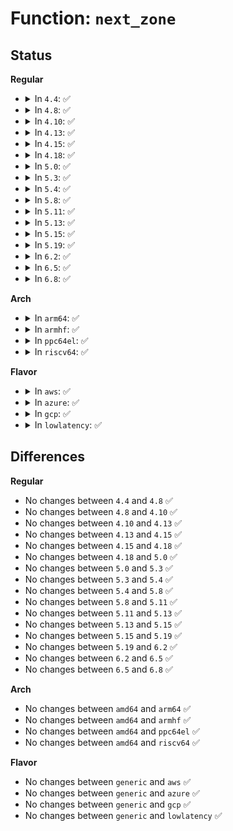 # Function: <code>next_zone</code>

## Status
<b>Regular</b>
<ul>
<li>
<details>
<summary>In <code>4.4</code>: ✅</summary>

```c
struct zone *next_zone(struct zone *zone);
```

**Collision:** Unique Global

**Inline:** No

**Transformation:** False

**Instances:**

```
In mm/mmzone.c (ffffffff811ac380)
Location: mm/mmzone.c:29
Inline: False
Direct callers:
  - kernel/power/snapshot.c:count_data_pages
  - kernel/power/snapshot.c:count_data_pages
  - kernel/power/snapshot.c:memory_bm_create
  - kernel/power/snapshot.c:memory_bm_create
  - kernel/power/snapshot.c:hibernate_preallocate_memory
  - kernel/power/snapshot.c:swsusp_save
  - kernel/power/snapshot.c:swsusp_save
  - kernel/power/snapshot.c:swsusp_save
  - kernel/power/snapshot.c:snapshot_write_next
  - mm/page_alloc.c:drain_all_pages
  - mm/page_alloc.c:show_free_areas
  - mm/page_alloc.c:show_free_areas
  - mm/page_alloc.c:show_free_areas
  - mm/page_alloc.c:show_free_areas
  - mm/page_alloc.c:show_free_areas
  - mm/page_alloc.c:setup_per_cpu_pageset
  - mm/page_alloc.c:setup_per_zone_wmarks
  - mm/page_alloc.c:setup_per_zone_wmarks
  - mm/page_alloc.c:init_per_zone_wmark_min
  - mm/page_alloc.c:sysctl_min_unmapped_ratio_sysctl_handler
  - mm/page_alloc.c:sysctl_min_slab_ratio_sysctl_handler
  - mm/page_alloc.c:percpu_pagelist_fraction_sysctl_handler
  - mm/page_alloc.c:drain_pages
  - mm/page_alloc.c:drain_pages
  - mm/vmstat.c:vmstat_shepherd
  - mm/vmstat.c:refresh_cpu_vm_stats
  - mm/vmstat.c:refresh_cpu_vm_stats
  - mm/vmstat.c:refresh_cpu_vm_stats
  - mm/vmstat.c:refresh_zone_stat_thresholds
  - mm/vmstat.c:refresh_zone_stat_thresholds
  - mm/vmstat.c:cpu_vm_stats_fold
  - fs/proc/meminfo.c:meminfo_proc_show
```
**Symbols:**

```
ffffffff811ac380-ffffffff811ac3ab: next_zone (STB_GLOBAL)
```
</details>
</li>
<li>
<details>
<summary>In <code>4.8</code>: ✅</summary>

```c
struct zone *next_zone(struct zone *zone);
```

**Collision:** Unique Global

**Inline:** No

**Transformation:** False

**Instances:**

```
In mm/mmzone.c (ffffffff811c5130)
Location: mm/mmzone.c:29
Inline: False
Direct callers:
  - kernel/power/snapshot.c:swsusp_save
  - kernel/power/snapshot.c:swsusp_save
  - kernel/power/snapshot.c:swsusp_save
  - kernel/power/snapshot.c:hibernate_preallocate_memory
  - kernel/power/snapshot.c:count_data_pages
  - kernel/power/snapshot.c:count_data_pages
  - kernel/power/snapshot.c:memory_bm_create
  - kernel/power/snapshot.c:memory_bm_create
  - mm/page_alloc.c:percpu_pagelist_fraction_sysctl_handler
  - mm/page_alloc.c:setup_min_slab_ratio
  - mm/page_alloc.c:setup_min_unmapped_ratio
  - mm/page_alloc.c:setup_per_zone_wmarks
  - mm/page_alloc.c:setup_per_zone_wmarks
  - mm/page_alloc.c:setup_per_cpu_pageset
  - mm/page_alloc.c:show_free_areas
  - mm/page_alloc.c:show_free_areas
  - mm/page_alloc.c:show_free_areas
  - mm/page_alloc.c:show_free_areas
  - mm/page_alloc.c:show_free_areas
  - mm/page_alloc.c:si_mem_available
  - mm/page_alloc.c:drain_all_pages
  - mm/page_alloc.c:drain_pages
  - mm/page_alloc.c:drain_pages
  - mm/page_alloc.c:page_alloc_init_late
  - mm/vmstat.c:need_update
  - mm/vmstat.c:cpu_vm_stats_fold
  - mm/vmstat.c:refresh_cpu_vm_stats
  - mm/vmstat.c:refresh_zone_stat_thresholds
  - mm/vmstat.c:refresh_zone_stat_thresholds
  - mm/khugepaged.c:start_stop_khugepaged
```
**Symbols:**

```
ffffffff811c5130-ffffffff811c515b: next_zone (STB_GLOBAL)
```
</details>
</li>
<li>
<details>
<summary>In <code>4.10</code>: ✅</summary>

```c
struct zone *next_zone(struct zone *zone);
```

**Collision:** Unique Global

**Inline:** No

**Transformation:** False

**Instances:**

```
In mm/mmzone.c (ffffffff811d5240)
Location: mm/mmzone.c:29
Inline: False
Direct callers:
  - kernel/power/snapshot.c:swsusp_save
  - kernel/power/snapshot.c:swsusp_save
  - kernel/power/snapshot.c:swsusp_save
  - kernel/power/snapshot.c:hibernate_preallocate_memory
  - kernel/power/snapshot.c:count_data_pages
  - kernel/power/snapshot.c:count_data_pages
  - kernel/power/snapshot.c:memory_bm_create
  - kernel/power/snapshot.c:memory_bm_create
  - mm/page_alloc.c:percpu_pagelist_fraction_sysctl_handler
  - mm/page_alloc.c:setup_min_slab_ratio
  - mm/page_alloc.c:setup_min_unmapped_ratio
  - mm/page_alloc.c:setup_per_zone_wmarks
  - mm/page_alloc.c:setup_per_zone_wmarks
  - mm/page_alloc.c:setup_per_cpu_pageset
  - mm/page_alloc.c:show_free_areas
  - mm/page_alloc.c:show_free_areas
  - mm/page_alloc.c:show_free_areas
  - mm/page_alloc.c:show_free_areas
  - mm/page_alloc.c:show_free_areas
  - mm/page_alloc.c:si_mem_available
  - mm/page_alloc.c:drain_all_pages
  - mm/page_alloc.c:drain_pages
  - mm/page_alloc.c:drain_pages
  - mm/page_alloc.c:page_alloc_init_late
  - mm/vmstat.c:need_update
  - mm/vmstat.c:cpu_vm_stats_fold
  - mm/vmstat.c:refresh_cpu_vm_stats
  - mm/vmstat.c:refresh_zone_stat_thresholds
  - mm/vmstat.c:refresh_zone_stat_thresholds
  - mm/khugepaged.c:start_stop_khugepaged
```
**Symbols:**

```
ffffffff811d5240-ffffffff811d526b: next_zone (STB_GLOBAL)
```
</details>
</li>
<li>
<details>
<summary>In <code>4.13</code>: ✅</summary>

```c
struct zone *next_zone(struct zone *zone);
```

**Collision:** Unique Global

**Inline:** No

**Transformation:** False

**Instances:**

```
In mm/mmzone.c (ffffffff811de0a0)
Location: mm/mmzone.c:29
Inline: False
Direct callers:
  - kernel/power/snapshot.c:swsusp_save
  - kernel/power/snapshot.c:swsusp_save
  - kernel/power/snapshot.c:swsusp_save
  - kernel/power/snapshot.c:hibernate_preallocate_memory
  - kernel/power/snapshot.c:hibernate_preallocate_memory
  - kernel/power/snapshot.c:count_data_pages
  - kernel/power/snapshot.c:count_data_pages
  - kernel/power/snapshot.c:memory_bm_create
  - mm/page_alloc.c:percpu_pagelist_fraction_sysctl_handler
  - mm/page_alloc.c:percpu_pagelist_fraction_sysctl_handler
  - mm/page_alloc.c:setup_min_slab_ratio
  - mm/page_alloc.c:setup_min_unmapped_ratio
  - mm/page_alloc.c:setup_per_zone_wmarks
  - mm/page_alloc.c:setup_per_zone_wmarks
  - mm/page_alloc.c:setup_per_cpu_pageset
  - mm/page_alloc.c:show_free_areas
  - mm/page_alloc.c:show_free_areas
  - mm/page_alloc.c:show_free_areas
  - mm/page_alloc.c:si_mem_available
  - mm/page_alloc.c:drain_pages
  - mm/page_alloc.c:drain_pages
  - mm/page_alloc.c:page_alloc_init_late
  - mm/vmstat.c:need_update
  - mm/vmstat.c:cpu_vm_stats_fold
  - mm/vmstat.c:cpu_vm_stats_fold
  - mm/vmstat.c:refresh_cpu_vm_stats
  - mm/vmstat.c:refresh_zone_stat_thresholds
  - mm/vmstat.c:refresh_zone_stat_thresholds
  - mm/madvise.c:SyS_madvise
  - mm/khugepaged.c:start_stop_khugepaged
```
**Symbols:**

```
ffffffff811de0a0-ffffffff811de0cb: next_zone (STB_GLOBAL)
```
</details>
</li>
<li>
<details>
<summary>In <code>4.15</code>: ✅</summary>

```c
struct zone *next_zone(struct zone *zone);
```

**Collision:** Unique Global

**Inline:** No

**Transformation:** False

**Instances:**

```
In mm/mmzone.c (ffffffff811f3b20)
Location: mm/mmzone.c:30
Inline: False
Direct callers:
  - kernel/power/snapshot.c:swsusp_save
  - kernel/power/snapshot.c:swsusp_save
  - kernel/power/snapshot.c:swsusp_save
  - kernel/power/snapshot.c:hibernate_preallocate_memory
  - kernel/power/snapshot.c:hibernate_preallocate_memory
  - kernel/power/snapshot.c:count_data_pages
  - kernel/power/snapshot.c:count_data_pages
  - kernel/power/snapshot.c:memory_bm_create
  - mm/page_alloc.c:percpu_pagelist_fraction_sysctl_handler
  - mm/page_alloc.c:percpu_pagelist_fraction_sysctl_handler
  - mm/page_alloc.c:setup_min_slab_ratio
  - mm/page_alloc.c:setup_min_unmapped_ratio
  - mm/page_alloc.c:setup_per_zone_wmarks
  - mm/page_alloc.c:setup_per_zone_wmarks
  - mm/page_alloc.c:setup_per_cpu_pageset
  - mm/page_alloc.c:show_free_areas
  - mm/page_alloc.c:show_free_areas
  - mm/page_alloc.c:show_free_areas
  - mm/page_alloc.c:si_mem_available
  - mm/page_alloc.c:drain_all_pages
  - mm/page_alloc.c:drain_pages
  - mm/page_alloc.c:drain_pages
  - mm/page_alloc.c:page_alloc_init_late
  - mm/vmstat.c:need_update
  - mm/vmstat.c:cpu_vm_stats_fold
  - mm/vmstat.c:cpu_vm_stats_fold
  - mm/vmstat.c:refresh_cpu_vm_stats
  - mm/vmstat.c:refresh_zone_stat_thresholds
  - mm/vmstat.c:refresh_zone_stat_thresholds
  - mm/vmstat.c:sysctl_vm_numa_stat_handler
  - mm/vmstat.c:sysctl_vm_numa_stat_handler
  - mm/madvise.c:SyS_madvise
  - mm/khugepaged.c:start_stop_khugepaged
```
**Symbols:**

```
ffffffff811f3b20-ffffffff811f3b4b: next_zone (STB_GLOBAL)
```
</details>
</li>
<li>
<details>
<summary>In <code>4.18</code>: ✅</summary>

```c
struct zone *next_zone(struct zone *zone);
```

**Collision:** Unique Global

**Inline:** No

**Transformation:** False

**Instances:**

```
In mm/mmzone.c (ffffffff81214e50)
Location: mm/mmzone.c:30
Inline: False
Direct callers:
  - kernel/power/snapshot.c:swsusp_save
  - kernel/power/snapshot.c:swsusp_save
  - kernel/power/snapshot.c:hibernate_preallocate_memory
  - kernel/power/snapshot.c:count_data_pages
  - kernel/power/snapshot.c:memory_bm_create
  - kernel/power/snapshot.c:memory_bm_create
  - mm/page_alloc.c:percpu_pagelist_fraction_sysctl_handler
  - mm/page_alloc.c:percpu_pagelist_fraction_sysctl_handler
  - mm/page_alloc.c:setup_min_slab_ratio
  - mm/page_alloc.c:setup_min_unmapped_ratio
  - mm/page_alloc.c:setup_per_zone_wmarks
  - mm/page_alloc.c:setup_per_zone_wmarks
  - mm/page_alloc.c:setup_per_cpu_pageset
  - mm/page_alloc.c:show_free_areas
  - mm/page_alloc.c:show_free_areas
  - mm/page_alloc.c:show_free_areas
  - mm/page_alloc.c:show_free_areas
  - mm/page_alloc.c:si_mem_available
  - mm/page_alloc.c:drain_all_pages
  - mm/page_alloc.c:drain_pages
  - mm/page_alloc.c:drain_pages
  - mm/page_alloc.c:page_alloc_init_late
  - mm/vmstat.c:need_update
  - mm/vmstat.c:cpu_vm_stats_fold
  - mm/vmstat.c:cpu_vm_stats_fold
  - mm/vmstat.c:refresh_cpu_vm_stats
  - mm/vmstat.c:refresh_zone_stat_thresholds
  - mm/vmstat.c:refresh_zone_stat_thresholds
  - mm/vmstat.c:sysctl_vm_numa_stat_handler
  - mm/madvise.c:madvise_inject_error
  - mm/khugepaged.c:start_stop_khugepaged
```
**Symbols:**

```
ffffffff81214e50-ffffffff81214e7b: next_zone (STB_GLOBAL)
```
</details>
</li>
<li>
<details>
<summary>In <code>5.0</code>: ✅</summary>

```c
struct zone *next_zone(struct zone *zone);
```

**Collision:** Unique Global

**Inline:** No

**Transformation:** False

**Instances:**

```
In mm/mmzone.c (ffffffff81227d30)
Location: mm/mmzone.c:30
Inline: False
Direct callers:
  - kernel/power/snapshot.c:swsusp_save
  - kernel/power/snapshot.c:swsusp_save
  - kernel/power/snapshot.c:hibernate_preallocate_memory
  - kernel/power/snapshot.c:count_data_pages
  - kernel/power/snapshot.c:memory_bm_create
  - kernel/power/snapshot.c:memory_bm_create
  - mm/page_alloc.c:percpu_pagelist_fraction_sysctl_handler
  - mm/page_alloc.c:percpu_pagelist_fraction_sysctl_handler
  - mm/page_alloc.c:setup_min_slab_ratio
  - mm/page_alloc.c:setup_min_unmapped_ratio
  - mm/page_alloc.c:setup_per_zone_wmarks
  - mm/page_alloc.c:setup_per_zone_wmarks
  - mm/page_alloc.c:setup_per_cpu_pageset
  - mm/page_alloc.c:show_free_areas
  - mm/page_alloc.c:show_free_areas
  - mm/page_alloc.c:show_free_areas
  - mm/page_alloc.c:show_free_areas
  - mm/page_alloc.c:si_mem_available
  - mm/page_alloc.c:drain_all_pages
  - mm/page_alloc.c:drain_pages
  - mm/page_alloc.c:drain_pages
  - mm/page_alloc.c:page_alloc_init_late
  - mm/vmstat.c:need_update
  - mm/vmstat.c:cpu_vm_stats_fold
  - mm/vmstat.c:cpu_vm_stats_fold
  - mm/vmstat.c:refresh_cpu_vm_stats
  - mm/vmstat.c:refresh_zone_stat_thresholds
  - mm/vmstat.c:refresh_zone_stat_thresholds
  - mm/vmstat.c:sysctl_vm_numa_stat_handler
  - mm/madvise.c:madvise_inject_error
  - mm/khugepaged.c:start_stop_khugepaged
```
**Symbols:**

```
ffffffff81227d30-ffffffff81227d5b: next_zone (STB_GLOBAL)
```
</details>
</li>
<li>
<details>
<summary>In <code>5.3</code>: ✅</summary>

```c
struct zone *next_zone(struct zone *zone);
```

**Collision:** Unique Global

**Inline:** No

**Transformation:** False

**Instances:**

```
In mm/mmzone.c (ffffffff81237a70)
Location: mm/mmzone.c:30
Inline: False
Direct callers:
  - kernel/power/snapshot.c:swsusp_save
  - kernel/power/snapshot.c:swsusp_save
  - kernel/power/snapshot.c:hibernate_preallocate_memory
  - kernel/power/snapshot.c:count_data_pages
  - kernel/power/snapshot.c:memory_bm_create
  - kernel/power/snapshot.c:memory_bm_create
  - mm/vmstat.c:need_update
  - mm/vmstat.c:cpu_vm_stats_fold
  - mm/vmstat.c:cpu_vm_stats_fold
  - mm/vmstat.c:refresh_cpu_vm_stats
  - mm/vmstat.c:refresh_zone_stat_thresholds
  - mm/vmstat.c:refresh_zone_stat_thresholds
  - mm/vmstat.c:sysctl_vm_numa_stat_handler
  - mm/page_alloc.c:percpu_pagelist_fraction_sysctl_handler
  - mm/page_alloc.c:percpu_pagelist_fraction_sysctl_handler
  - mm/page_alloc.c:setup_min_slab_ratio
  - mm/page_alloc.c:setup_min_unmapped_ratio
  - mm/page_alloc.c:setup_per_zone_wmarks
  - mm/page_alloc.c:setup_per_zone_wmarks
  - mm/page_alloc.c:setup_per_cpu_pageset
  - mm/page_alloc.c:show_free_areas
  - mm/page_alloc.c:show_free_areas
  - mm/page_alloc.c:show_free_areas
  - mm/page_alloc.c:si_mem_available
  - mm/page_alloc.c:drain_all_pages
  - mm/page_alloc.c:drain_pages
  - mm/page_alloc.c:drain_pages
  - mm/page_alloc.c:page_alloc_init_late
  - mm/madvise.c:__do_sys_madvise
  - mm/khugepaged.c:start_stop_khugepaged
```
**Symbols:**

```
ffffffff81237a70-ffffffff81237a9b: next_zone (STB_GLOBAL)
```
</details>
</li>
<li>
<details>
<summary>In <code>5.4</code>: ✅</summary>

```c
struct zone *next_zone(struct zone *zone);
```

**Collision:** Unique Global

**Inline:** No

**Transformation:** False

**Instances:**

```
In mm/mmzone.c (ffffffff81245d20)
Location: mm/mmzone.c:30
Inline: False
Direct callers:
  - kernel/power/snapshot.c:swsusp_save
  - kernel/power/snapshot.c:swsusp_save
  - kernel/power/snapshot.c:hibernate_preallocate_memory
  - kernel/power/snapshot.c:count_data_pages
  - kernel/power/snapshot.c:memory_bm_create
  - kernel/power/snapshot.c:memory_bm_create
  - mm/vmstat.c:need_update
  - mm/vmstat.c:cpu_vm_stats_fold
  - mm/vmstat.c:cpu_vm_stats_fold
  - mm/vmstat.c:refresh_cpu_vm_stats
  - mm/vmstat.c:refresh_zone_stat_thresholds
  - mm/vmstat.c:refresh_zone_stat_thresholds
  - mm/vmstat.c:sysctl_vm_numa_stat_handler
  - mm/page_alloc.c:percpu_pagelist_fraction_sysctl_handler
  - mm/page_alloc.c:percpu_pagelist_fraction_sysctl_handler
  - mm/page_alloc.c:setup_min_slab_ratio
  - mm/page_alloc.c:setup_min_unmapped_ratio
  - mm/page_alloc.c:setup_per_zone_wmarks
  - mm/page_alloc.c:setup_per_zone_wmarks
  - mm/page_alloc.c:setup_per_cpu_pageset
  - mm/page_alloc.c:show_free_areas
  - mm/page_alloc.c:show_free_areas
  - mm/page_alloc.c:show_free_areas
  - mm/page_alloc.c:si_mem_available
  - mm/page_alloc.c:drain_all_pages
  - mm/page_alloc.c:drain_pages
  - mm/page_alloc.c:drain_pages
  - mm/page_alloc.c:page_alloc_init_late
  - mm/madvise.c:__do_sys_madvise
  - mm/khugepaged.c:start_stop_khugepaged
```
**Symbols:**

```
ffffffff81245d20-ffffffff81245d4b: next_zone (STB_GLOBAL)
```
</details>
</li>
<li>
<details>
<summary>In <code>5.8</code>: ✅</summary>

```c
struct zone *next_zone(struct zone *zone);
```

**Collision:** Unique Global

**Inline:** No

**Transformation:** False

**Instances:**

```
In mm/mmzone.c (ffffffff81273ab0)
Location: mm/mmzone.c:30
Inline: False
Direct callers:
  - kernel/power/snapshot.c:swsusp_save
  - kernel/power/snapshot.c:hibernate_preallocate_memory
  - kernel/power/snapshot.c:count_data_pages
  - kernel/power/snapshot.c:create_mem_extents
  - kernel/power/snapshot.c:create_mem_extents
  - mm/vmstat.c:need_update
  - mm/vmstat.c:cpu_vm_stats_fold
  - mm/vmstat.c:cpu_vm_stats_fold
  - mm/vmstat.c:refresh_cpu_vm_stats
  - mm/vmstat.c:refresh_zone_stat_thresholds
  - mm/vmstat.c:refresh_zone_stat_thresholds
  - mm/vmstat.c:sysctl_vm_numa_stat_handler
  - mm/page_alloc.c:percpu_pagelist_fraction_sysctl_handler
  - mm/page_alloc.c:percpu_pagelist_fraction_sysctl_handler
  - mm/page_alloc.c:setup_min_slab_ratio
  - mm/page_alloc.c:setup_min_unmapped_ratio
  - mm/page_alloc.c:__setup_per_zone_wmarks
  - mm/page_alloc.c:__setup_per_zone_wmarks
  - mm/page_alloc.c:setup_per_cpu_pageset
  - mm/page_alloc.c:show_free_areas
  - mm/page_alloc.c:show_free_areas
  - mm/page_alloc.c:show_free_areas
  - mm/page_alloc.c:si_mem_available
  - mm/page_alloc.c:drain_all_pages
  - mm/page_alloc.c:drain_pages
  - mm/page_alloc.c:drain_pages
  - mm/page_alloc.c:page_alloc_init_late
  - mm/madvise.c:madvise_inject_error
  - mm/khugepaged.c:set_recommended_min_free_kbytes
  - mm/page_reporting.c:page_reporting_process
```
**Symbols:**

```
ffffffff81273ab0-ffffffff81273b13: next_zone (STB_GLOBAL)
```
</details>
</li>
<li>
<details>
<summary>In <code>5.11</code>: ✅</summary>

```c
struct zone *next_zone(struct zone *zone);
```

**Collision:** Unique Global

**Inline:** No

**Transformation:** False

**Instances:**

```
In mm/mmzone.c (ffffffff8127e320)
Location: mm/mmzone.c:30
Inline: False
Direct callers:
  - kernel/power/snapshot.c:swsusp_save
  - kernel/power/snapshot.c:hibernate_preallocate_memory
  - kernel/power/snapshot.c:count_data_pages
  - kernel/power/snapshot.c:create_mem_extents
  - kernel/power/snapshot.c:create_mem_extents
  - mm/vmstat.c:need_update
  - mm/vmstat.c:cpu_vm_stats_fold
  - mm/vmstat.c:cpu_vm_stats_fold
  - mm/vmstat.c:refresh_cpu_vm_stats
  - mm/vmstat.c:refresh_zone_stat_thresholds
  - mm/vmstat.c:refresh_zone_stat_thresholds
  - mm/vmstat.c:sysctl_vm_numa_stat_handler
  - mm/page_alloc.c:percpu_pagelist_fraction_sysctl_handler
  - mm/page_alloc.c:percpu_pagelist_fraction_sysctl_handler
  - mm/page_alloc.c:setup_min_slab_ratio
  - mm/page_alloc.c:setup_min_unmapped_ratio
  - mm/page_alloc.c:__setup_per_zone_wmarks
  - mm/page_alloc.c:__setup_per_zone_wmarks
  - mm/page_alloc.c:setup_per_cpu_pageset
  - mm/page_alloc.c:show_free_areas
  - mm/page_alloc.c:show_free_areas
  - mm/page_alloc.c:show_free_areas
  - mm/page_alloc.c:si_mem_available
  - mm/page_alloc.c:__drain_all_pages
  - mm/page_alloc.c:drain_pages
  - mm/page_alloc.c:drain_pages
  - mm/page_alloc.c:page_alloc_init_late
  - mm/khugepaged.c:set_recommended_min_free_kbytes
  - mm/page_reporting.c:page_reporting_process
```
**Symbols:**

```
ffffffff8127e320-ffffffff8127e383: next_zone (STB_GLOBAL)
```
</details>
</li>
<li>
<details>
<summary>In <code>5.13</code>: ✅</summary>

```c
struct zone *next_zone(struct zone *zone);
```

**Collision:** Unique Global

**Inline:** No

**Transformation:** False

**Instances:**

```
In mm/mmzone.c (ffffffff81283480)
Location: mm/mmzone.c:30
Inline: False
Direct callers:
  - kernel/power/snapshot.c:swsusp_save
  - kernel/power/snapshot.c:hibernate_preallocate_memory
  - kernel/power/snapshot.c:count_data_pages
  - kernel/power/snapshot.c:create_mem_extents
  - kernel/power/snapshot.c:create_mem_extents
  - mm/vmstat.c:need_update
  - mm/vmstat.c:cpu_vm_stats_fold
  - mm/vmstat.c:cpu_vm_stats_fold
  - mm/vmstat.c:refresh_cpu_vm_stats
  - mm/vmstat.c:refresh_zone_stat_thresholds
  - mm/vmstat.c:refresh_zone_stat_thresholds
  - mm/vmstat.c:sysctl_vm_numa_stat_handler
  - mm/page_alloc.c:percpu_pagelist_fraction_sysctl_handler
  - mm/page_alloc.c:percpu_pagelist_fraction_sysctl_handler
  - mm/page_alloc.c:setup_min_slab_ratio
  - mm/page_alloc.c:setup_min_unmapped_ratio
  - mm/page_alloc.c:setup_per_zone_wmarks
  - mm/page_alloc.c:setup_per_zone_wmarks
  - mm/page_alloc.c:page_alloc_cpu_dead
  - mm/page_alloc.c:page_alloc_cpu_dead
  - mm/page_alloc.c:setup_per_cpu_pageset
  - mm/page_alloc.c:show_free_areas
  - mm/page_alloc.c:show_free_areas
  - mm/page_alloc.c:show_free_areas
  - mm/page_alloc.c:si_mem_available
  - mm/page_alloc.c:__drain_all_pages
  - mm/page_alloc.c:drain_local_pages_wq
  - mm/page_alloc.c:page_alloc_init_late
  - mm/huge_memory.c:split_huge_pages_all
  - mm/huge_memory.c:split_huge_pages_all
  - mm/khugepaged.c:set_recommended_min_free_kbytes
  - mm/page_reporting.c:page_reporting_process
```
**Symbols:**

```
ffffffff81283480-ffffffff812834e8: next_zone (STB_GLOBAL)
```
</details>
</li>
<li>
<details>
<summary>In <code>5.15</code>: ✅</summary>

```c
struct zone *next_zone(struct zone *zone);
```

**Collision:** Unique Global

**Inline:** No

**Transformation:** False

**Instances:**

```
In mm/mmzone.c (ffffffff812c1680)
Location: mm/mmzone.c:30
Inline: False
Direct callers:
  - kernel/power/snapshot.c:swsusp_save
  - kernel/power/snapshot.c:hibernate_preallocate_memory
  - kernel/power/snapshot.c:count_data_pages
  - kernel/power/snapshot.c:create_mem_extents
  - kernel/power/snapshot.c:create_mem_extents
  - mm/vmstat.c:need_update
  - mm/vmstat.c:cpu_vm_stats_fold
  - mm/vmstat.c:refresh_cpu_vm_stats
  - mm/vmstat.c:fold_vm_numa_events
  - mm/vmstat.c:refresh_zone_stat_thresholds
  - mm/vmstat.c:refresh_zone_stat_thresholds
  - mm/vmstat.c:sysctl_vm_numa_stat_handler
  - mm/page_alloc.c:percpu_pagelist_high_fraction_sysctl_handler
  - mm/page_alloc.c:percpu_pagelist_high_fraction_sysctl_handler
  - mm/page_alloc.c:setup_min_slab_ratio
  - mm/page_alloc.c:setup_min_unmapped_ratio
  - mm/page_alloc.c:setup_per_zone_wmarks
  - mm/page_alloc.c:setup_per_zone_wmarks
  - mm/page_alloc.c:setup_per_zone_wmarks
  - mm/page_alloc.c:page_alloc_cpu_online
  - mm/page_alloc.c:page_alloc_cpu_online
  - mm/page_alloc.c:page_alloc_cpu_dead
  - mm/page_alloc.c:page_alloc_cpu_dead
  - mm/page_alloc.c:page_alloc_cpu_dead
  - mm/page_alloc.c:page_alloc_cpu_dead
  - mm/page_alloc.c:setup_per_cpu_pageset
  - mm/page_alloc.c:show_free_areas
  - mm/page_alloc.c:show_free_areas
  - mm/page_alloc.c:show_free_areas
  - mm/page_alloc.c:si_mem_available
  - mm/page_alloc.c:__drain_all_pages
  - mm/page_alloc.c:drain_local_pages_wq
  - mm/page_alloc.c:page_alloc_init_late
  - mm/memory_hotplug.c:auto_movable_can_online_movable
  - mm/huge_memory.c:split_huge_pages_all
  - mm/huge_memory.c:split_huge_pages_all
  - mm/khugepaged.c:set_recommended_min_free_kbytes
  - mm/page_reporting.c:page_reporting_process
```
**Symbols:**

```
ffffffff812c1680-ffffffff812c16e8: next_zone (STB_GLOBAL)
```
</details>
</li>
<li>
<details>
<summary>In <code>5.19</code>: ✅</summary>

```c
struct zone *next_zone(struct zone *zone);
```

**Collision:** Unique Global

**Inline:** No

**Transformation:** False

**Instances:**

```
In mm/mmzone.c (ffffffff8131e710)
Location: mm/mmzone.c:30
Inline: False
Direct callers:
  - kernel/power/snapshot.c:swsusp_save
  - kernel/power/snapshot.c:hibernate_preallocate_memory
  - kernel/power/snapshot.c:count_data_pages
  - kernel/power/snapshot.c:create_mem_extents
  - kernel/power/snapshot.c:create_mem_extents
  - mm/vmstat.c:need_update
  - mm/vmstat.c:cpu_vm_stats_fold
  - mm/vmstat.c:refresh_cpu_vm_stats
  - mm/vmstat.c:refresh_zone_stat_thresholds
  - mm/vmstat.c:refresh_zone_stat_thresholds
  - mm/vmstat.c:fold_vm_numa_events
  - mm/vmstat.c:sysctl_vm_numa_stat_handler
  - mm/page_alloc.c:percpu_pagelist_high_fraction_sysctl_handler
  - mm/page_alloc.c:percpu_pagelist_high_fraction_sysctl_handler
  - mm/page_alloc.c:setup_min_slab_ratio
  - mm/page_alloc.c:setup_min_unmapped_ratio
  - mm/page_alloc.c:setup_per_zone_wmarks
  - mm/page_alloc.c:setup_per_zone_wmarks
  - mm/page_alloc.c:setup_per_zone_wmarks
  - mm/page_alloc.c:page_alloc_cpu_online
  - mm/page_alloc.c:page_alloc_cpu_online
  - mm/page_alloc.c:page_alloc_cpu_dead
  - mm/page_alloc.c:page_alloc_cpu_dead
  - mm/page_alloc.c:page_alloc_cpu_dead
  - mm/page_alloc.c:page_alloc_cpu_dead
  - mm/page_alloc.c:setup_per_cpu_pageset
  - mm/page_alloc.c:show_free_areas
  - mm/page_alloc.c:show_free_areas
  - mm/page_alloc.c:show_free_areas
  - mm/page_alloc.c:si_mem_available
  - mm/page_alloc.c:__drain_all_pages
  - mm/page_alloc.c:drain_local_pages_wq
  - mm/page_alloc.c:page_alloc_init_late
  - mm/memory_hotplug.c:auto_movable_can_online_movable
  - mm/huge_memory.c:split_huge_pages_all
  - mm/huge_memory.c:split_huge_pages_all
  - mm/khugepaged.c:set_recommended_min_free_kbytes
  - mm/page_reporting.c:page_reporting_process
```
**Symbols:**

```
ffffffff8131e710-ffffffff8131e7ae: next_zone (STB_GLOBAL)
```
</details>
</li>
<li>
<details>
<summary>In <code>6.2</code>: ✅</summary>

```c
struct zone *next_zone(struct zone *zone);
```

**Collision:** Unique Global

**Inline:** No

**Transformation:** False

**Instances:**

```
In mm/mmzone.c (ffffffff81392210)
Location: mm/mmzone.c:30
Inline: False
Direct callers:
  - kernel/power/snapshot.c:swsusp_save
  - kernel/power/snapshot.c:hibernate_preallocate_memory
  - kernel/power/snapshot.c:hibernate_preallocate_memory
  - kernel/power/snapshot.c:count_data_pages
  - kernel/power/snapshot.c:count_data_pages
  - kernel/power/snapshot.c:create_mem_extents
  - kernel/power/snapshot.c:create_mem_extents
  - mm/vmstat.c:need_update
  - mm/vmstat.c:cpu_vm_stats_fold
  - mm/vmstat.c:refresh_cpu_vm_stats
  - mm/vmstat.c:refresh_zone_stat_thresholds
  - mm/vmstat.c:refresh_zone_stat_thresholds
  - mm/vmstat.c:fold_vm_numa_events
  - mm/vmstat.c:sysctl_vm_numa_stat_handler
  - mm/vmstat.c:sysctl_vm_numa_stat_handler
  - mm/page_alloc.c:percpu_pagelist_high_fraction_sysctl_handler
  - mm/page_alloc.c:percpu_pagelist_high_fraction_sysctl_handler
  - mm/page_alloc.c:setup_min_slab_ratio
  - mm/page_alloc.c:setup_min_unmapped_ratio
  - mm/page_alloc.c:setup_per_zone_wmarks
  - mm/page_alloc.c:setup_per_zone_wmarks
  - mm/page_alloc.c:setup_per_zone_wmarks
  - mm/page_alloc.c:page_alloc_cpu_online
  - mm/page_alloc.c:page_alloc_cpu_online
  - mm/page_alloc.c:page_alloc_cpu_dead
  - mm/page_alloc.c:page_alloc_cpu_dead
  - mm/page_alloc.c:page_alloc_cpu_dead
  - mm/page_alloc.c:page_alloc_cpu_dead
  - mm/page_alloc.c:setup_per_cpu_pageset
  - mm/page_alloc.c:setup_per_cpu_pageset
  - mm/page_alloc.c:__show_free_areas
  - mm/page_alloc.c:__show_free_areas
  - mm/page_alloc.c:__show_free_areas
  - mm/page_alloc.c:__show_free_areas
  - mm/page_alloc.c:__show_free_areas
  - mm/page_alloc.c:si_mem_available
  - mm/page_alloc.c:__drain_all_pages
  - mm/page_alloc.c:__drain_all_pages
  - mm/page_alloc.c:drain_local_pages
  - mm/page_alloc.c:page_alloc_init_late
  - mm/page_alloc.c:page_alloc_init_late
  - mm/memory_hotplug.c:auto_movable_can_online_movable
  - mm/huge_memory.c:split_huge_pages_all
  - mm/khugepaged.c:set_recommended_min_free_kbytes
  - mm/page_reporting.c:page_reporting_process
```
**Symbols:**

```
ffffffff81392210-ffffffff8139228e: next_zone (STB_GLOBAL)
```
</details>
</li>
<li>
<details>
<summary>In <code>6.5</code>: ✅</summary>

```c
struct zone *next_zone(struct zone *zone);
```

**Collision:** Unique Global

**Inline:** No

**Transformation:** False

**Instances:**

```
In mm/mmzone.c (ffffffff813c4c10)
Location: mm/mmzone.c:30
Inline: False
Direct callers:
  - kernel/power/snapshot.c:swsusp_save
  - kernel/power/snapshot.c:hibernate_preallocate_memory
  - kernel/power/snapshot.c:hibernate_preallocate_memory
  - kernel/power/snapshot.c:count_data_pages
  - kernel/power/snapshot.c:count_data_pages
  - kernel/power/snapshot.c:create_mem_extents
  - kernel/power/snapshot.c:create_mem_extents
  - mm/vmstat.c:need_update
  - mm/vmstat.c:cpu_vm_stats_fold
  - mm/vmstat.c:refresh_cpu_vm_stats
  - mm/vmstat.c:refresh_zone_stat_thresholds
  - mm/vmstat.c:refresh_zone_stat_thresholds
  - mm/vmstat.c:fold_vm_numa_events
  - mm/vmstat.c:sysctl_vm_numa_stat_handler
  - mm/vmstat.c:sysctl_vm_numa_stat_handler
  - mm/mm_init.c:page_alloc_init_late
  - mm/mm_init.c:page_alloc_init_late
  - mm/show_mem.c:__show_mem
  - mm/show_mem.c:__show_free_areas
  - mm/show_mem.c:__show_free_areas
  - mm/show_mem.c:__show_free_areas
  - mm/show_mem.c:__show_free_areas
  - mm/show_mem.c:__show_free_areas
  - mm/show_mem.c:si_mem_available
  - mm/page_alloc.c:percpu_pagelist_high_fraction_sysctl_handler
  - mm/page_alloc.c:percpu_pagelist_high_fraction_sysctl_handler
  - mm/page_alloc.c:setup_min_slab_ratio
  - mm/page_alloc.c:setup_min_unmapped_ratio
  - mm/page_alloc.c:setup_per_zone_wmarks
  - mm/page_alloc.c:setup_per_zone_wmarks
  - mm/page_alloc.c:setup_per_zone_wmarks
  - mm/page_alloc.c:page_alloc_cpu_online
  - mm/page_alloc.c:page_alloc_cpu_online
  - mm/page_alloc.c:page_alloc_cpu_dead
  - mm/page_alloc.c:page_alloc_cpu_dead
  - mm/page_alloc.c:page_alloc_cpu_dead
  - mm/page_alloc.c:page_alloc_cpu_dead
  - mm/page_alloc.c:setup_per_cpu_pageset
  - mm/page_alloc.c:setup_per_cpu_pageset
  - mm/page_alloc.c:__drain_all_pages
  - mm/page_alloc.c:__drain_all_pages
  - mm/page_alloc.c:drain_local_pages
  - mm/memory_hotplug.c:auto_movable_can_online_movable
  - mm/huge_memory.c:split_huge_pages_all
  - mm/khugepaged.c:set_recommended_min_free_kbytes
  - mm/page_reporting.c:page_reporting_process
```
**Symbols:**

```
ffffffff813c4c10-ffffffff813c4c8e: next_zone (STB_GLOBAL)
```
</details>
</li>
<li>
<details>
<summary>In <code>6.8</code>: ✅</summary>

```c
struct zone *next_zone(struct zone *zone);
```

**Collision:** Unique Global

**Inline:** No

**Transformation:** False

**Instances:**

```
In mm/mmzone.c (ffffffff813ef630)
Location: mm/mmzone.c:30
Inline: False
Direct callers:
  - kernel/power/snapshot.c:swsusp_save
  - kernel/power/snapshot.c:hibernate_preallocate_memory
  - kernel/power/snapshot.c:hibernate_preallocate_memory
  - kernel/power/snapshot.c:count_data_pages
  - kernel/power/snapshot.c:count_data_pages
  - kernel/power/snapshot.c:create_mem_extents
  - kernel/power/snapshot.c:create_mem_extents
  - mm/vmstat.c:need_update
  - mm/vmstat.c:cpu_vm_stats_fold
  - mm/vmstat.c:refresh_cpu_vm_stats
  - mm/vmstat.c:refresh_cpu_vm_stats
  - mm/vmstat.c:refresh_zone_stat_thresholds
  - mm/vmstat.c:refresh_zone_stat_thresholds
  - mm/vmstat.c:fold_vm_numa_events
  - mm/vmstat.c:sysctl_vm_numa_stat_handler
  - mm/vmstat.c:sysctl_vm_numa_stat_handler
  - mm/mm_init.c:page_alloc_init_late
  - mm/mm_init.c:page_alloc_init_late
  - mm/show_mem.c:__show_mem
  - mm/show_mem.c:show_free_areas
  - mm/show_mem.c:show_free_areas
  - mm/show_mem.c:show_free_areas
  - mm/show_mem.c:show_free_areas
  - mm/show_mem.c:show_free_areas
  - mm/show_mem.c:si_mem_available
  - mm/page_alloc.c:percpu_pagelist_high_fraction_sysctl_handler
  - mm/page_alloc.c:percpu_pagelist_high_fraction_sysctl_handler
  - mm/page_alloc.c:setup_min_slab_ratio
  - mm/page_alloc.c:setup_min_unmapped_ratio
  - mm/page_alloc.c:setup_per_zone_wmarks
  - mm/page_alloc.c:setup_per_zone_wmarks
  - mm/page_alloc.c:setup_per_zone_wmarks
  - mm/page_alloc.c:page_alloc_cpu_online
  - mm/page_alloc.c:page_alloc_cpu_online
  - mm/page_alloc.c:page_alloc_cpu_dead
  - mm/page_alloc.c:page_alloc_cpu_dead
  - mm/page_alloc.c:page_alloc_cpu_dead
  - mm/page_alloc.c:page_alloc_cpu_dead
  - mm/page_alloc.c:setup_per_cpu_pageset
  - mm/page_alloc.c:setup_per_cpu_pageset
  - mm/page_alloc.c:setup_pcp_cacheinfo
  - mm/page_alloc.c:__drain_all_pages
  - mm/page_alloc.c:__drain_all_pages
  - mm/page_alloc.c:drain_local_pages
  - mm/memory_hotplug.c:auto_movable_can_online_movable
  - mm/huge_memory.c:split_huge_pages_all
  - mm/khugepaged.c:set_recommended_min_free_kbytes
  - mm/page_reporting.c:page_reporting_process
```
**Symbols:**

```
ffffffff813ef630-ffffffff813ef6ae: next_zone (STB_GLOBAL)
```
</details>
</li>
</ul>
<b>Arch</b>
<ul>
<li>
<details>
<summary>In <code>arm64</code>: ✅</summary>

```c
struct zone *next_zone(struct zone *zone);
```

**Collision:** Unique Global

**Inline:** No

**Transformation:** False

**Instances:**

```
In mm/mmzone.c (ffff8000102d9468)
Location: mm/mmzone.c:30
Inline: False
Direct callers:
  - mm/vmstat.c:need_update
  - mm/vmstat.c:cpu_vm_stats_fold
  - mm/vmstat.c:refresh_cpu_vm_stats
  - mm/vmstat.c:refresh_zone_stat_thresholds
  - mm/vmstat.c:refresh_zone_stat_thresholds
  - mm/vmstat.c:sysctl_vm_numa_stat_handler
  - mm/page_alloc.c:percpu_pagelist_fraction_sysctl_handler
  - mm/page_alloc.c:percpu_pagelist_fraction_sysctl_handler
  - mm/page_alloc.c:setup_min_slab_ratio
  - mm/page_alloc.c:setup_min_unmapped_ratio
  - mm/page_alloc.c:setup_per_zone_wmarks
  - mm/page_alloc.c:setup_per_zone_wmarks
  - mm/page_alloc.c:setup_per_cpu_pageset
  - mm/page_alloc.c:show_free_areas
  - mm/page_alloc.c:show_free_areas
  - mm/page_alloc.c:show_free_areas
  - mm/page_alloc.c:si_mem_available
  - mm/page_alloc.c:drain_all_pages
  - mm/page_alloc.c:drain_pages
  - mm/page_alloc.c:drain_pages
  - mm/page_alloc.c:page_alloc_init_late
  - mm/madvise.c:__arm64_sys_madvise
  - mm/khugepaged.c:start_stop_khugepaged
```
**Symbols:**

```
ffff8000102d9468-ffff8000102d94b0: next_zone (STB_GLOBAL)
```
</details>
</li>
<li>
<details>
<summary>In <code>armhf</code>: ✅</summary>

```c
struct zone *next_zone(struct zone *zone);
```

**Collision:** Unique Global

**Inline:** No

**Transformation:** False

**Instances:**

```
In mm/mmzone.c (c0500514)
Location: mm/mmzone.c:30
Inline: False
Direct callers:
  - kernel/power/snapshot.c:swsusp_save
  - kernel/power/snapshot.c:swsusp_save
  - kernel/power/snapshot.c:hibernate_preallocate_memory
  - kernel/power/snapshot.c:count_data_pages
  - kernel/power/snapshot.c:count_highmem_pages
  - kernel/power/snapshot.c:count_free_highmem_pages
  - kernel/power/snapshot.c:memory_bm_create
  - kernel/power/snapshot.c:memory_bm_create
  - mm/vmstat.c:need_update
  - mm/vmstat.c:cpu_vm_stats_fold
  - mm/vmstat.c:cpu_vm_stats_fold
  - mm/vmstat.c:refresh_zone_stat_thresholds
  - mm/highmem.c:nr_free_highpages
  - mm/page_alloc.c:percpu_pagelist_fraction_sysctl_handler
  - mm/page_alloc.c:percpu_pagelist_fraction_sysctl_handler
  - mm/page_alloc.c:__setup_per_zone_wmarks
  - mm/page_alloc.c:__setup_per_zone_wmarks
  - mm/page_alloc.c:setup_per_cpu_pageset
  - mm/page_alloc.c:show_free_areas
  - mm/page_alloc.c:show_free_areas
  - mm/page_alloc.c:show_free_areas
  - mm/page_alloc.c:si_mem_available
  - mm/page_alloc.c:drain_all_pages
  - mm/page_alloc.c:drain_pages
  - mm/page_alloc.c:page_alloc_init_late
```
**Symbols:**

```
c0500514-c0500540: next_zone (STB_GLOBAL)
```
</details>
</li>
<li>
<details>
<summary>In <code>ppc64el</code>: ✅</summary>

```c
struct zone *next_zone(struct zone *zone);
```

**Collision:** Unique Global

**Inline:** No

**Transformation:** False

**Instances:**

```
In mm/mmzone.c (c0000000003990c0)
Location: mm/mmzone.c:30
Inline: False
Direct callers:
  - mm/vmstat.c:need_update
  - mm/vmstat.c:cpu_vm_stats_fold
  - mm/vmstat.c:cpu_vm_stats_fold
  - mm/vmstat.c:refresh_cpu_vm_stats
  - mm/vmstat.c:refresh_zone_stat_thresholds
  - mm/vmstat.c:refresh_zone_stat_thresholds
  - mm/vmstat.c:sysctl_vm_numa_stat_handler
  - mm/page_alloc.c:percpu_pagelist_fraction_sysctl_handler
  - mm/page_alloc.c:percpu_pagelist_fraction_sysctl_handler
  - mm/page_alloc.c:setup_min_slab_ratio
  - mm/page_alloc.c:setup_min_unmapped_ratio
  - mm/page_alloc.c:setup_per_zone_wmarks
  - mm/page_alloc.c:setup_per_zone_wmarks
  - mm/page_alloc.c:setup_per_cpu_pageset
  - mm/page_alloc.c:show_free_areas
  - mm/page_alloc.c:show_free_areas
  - mm/page_alloc.c:show_free_areas
  - mm/page_alloc.c:show_free_areas
  - mm/page_alloc.c:si_mem_available
  - mm/page_alloc.c:drain_all_pages
  - mm/page_alloc.c:drain_pages
  - mm/page_alloc.c:drain_pages
  - mm/page_alloc.c:page_alloc_init_late
  - mm/madvise.c:__se_sys_madvise
  - mm/khugepaged.c:start_stop_khugepaged
```
**Symbols:**

```
c0000000003990c0-c0000000003990f8: next_zone (STB_GLOBAL)
```
</details>
</li>
<li>
<details>
<summary>In <code>riscv64</code>: ✅</summary>

```c
struct zone *next_zone(struct zone *zone);
```

**Collision:** Unique Global

**Inline:** No

**Transformation:** False

**Instances:**

```
In mm/mmzone.c (ffffffe0001f3764)
Location: mm/mmzone.c:30
Inline: False
Direct callers:
  - mm/vmstat.c:need_update
  - mm/vmstat.c:cpu_vm_stats_fold
  - mm/vmstat.c:cpu_vm_stats_fold
  - mm/vmstat.c:refresh_zone_stat_thresholds
  - mm/vmstat.c:refresh_zone_stat_thresholds
  - mm/page_alloc.c:percpu_pagelist_fraction_sysctl_handler
  - mm/page_alloc.c:percpu_pagelist_fraction_sysctl_handler
  - mm/page_alloc.c:setup_per_zone_wmarks
  - mm/page_alloc.c:setup_per_zone_wmarks
  - mm/page_alloc.c:setup_per_cpu_pageset
  - mm/page_alloc.c:show_free_areas
  - mm/page_alloc.c:show_free_areas
  - mm/page_alloc.c:show_free_areas
  - mm/page_alloc.c:si_mem_available
  - mm/page_alloc.c:drain_all_pages
  - mm/page_alloc.c:drain_pages
  - mm/page_alloc.c:drain_pages
  - mm/page_alloc.c:page_alloc_init_late
```
**Symbols:**

```
ffffffe0001f3764-ffffffe0001f37a2: next_zone (STB_GLOBAL)
```
</details>
</li>
</ul>
<b>Flavor</b>
<ul>
<li>
<details>
<summary>In <code>aws</code>: ✅</summary>

```c
struct zone *next_zone(struct zone *zone);
```

**Collision:** Unique Global

**Inline:** No

**Transformation:** False

**Instances:**

```
In mm/mmzone.c (ffffffff8123e370)
Location: mm/mmzone.c:30
Inline: False
Direct callers:
  - kernel/power/snapshot.c:swsusp_save
  - kernel/power/snapshot.c:swsusp_save
  - kernel/power/snapshot.c:hibernate_preallocate_memory
  - kernel/power/snapshot.c:count_data_pages
  - kernel/power/snapshot.c:memory_bm_create
  - kernel/power/snapshot.c:memory_bm_create
  - mm/vmstat.c:need_update
  - mm/vmstat.c:cpu_vm_stats_fold
  - mm/vmstat.c:cpu_vm_stats_fold
  - mm/vmstat.c:refresh_cpu_vm_stats
  - mm/vmstat.c:refresh_zone_stat_thresholds
  - mm/vmstat.c:refresh_zone_stat_thresholds
  - mm/vmstat.c:sysctl_vm_numa_stat_handler
  - mm/page_alloc.c:percpu_pagelist_fraction_sysctl_handler
  - mm/page_alloc.c:percpu_pagelist_fraction_sysctl_handler
  - mm/page_alloc.c:setup_min_slab_ratio
  - mm/page_alloc.c:setup_min_unmapped_ratio
  - mm/page_alloc.c:setup_per_zone_wmarks
  - mm/page_alloc.c:setup_per_zone_wmarks
  - mm/page_alloc.c:setup_per_cpu_pageset
  - mm/page_alloc.c:show_free_areas
  - mm/page_alloc.c:show_free_areas
  - mm/page_alloc.c:show_free_areas
  - mm/page_alloc.c:si_mem_available
  - mm/page_alloc.c:drain_all_pages
  - mm/page_alloc.c:drain_pages
  - mm/page_alloc.c:drain_pages
  - mm/page_alloc.c:page_alloc_init_late
  - mm/madvise.c:__do_sys_madvise
  - mm/khugepaged.c:start_stop_khugepaged
```
**Symbols:**

```
ffffffff8123e370-ffffffff8123e39b: next_zone (STB_GLOBAL)
```
</details>
</li>
<li>
<details>
<summary>In <code>azure</code>: ✅</summary>

```c
struct zone *next_zone(struct zone *zone);
```

**Collision:** Unique Global

**Inline:** No

**Transformation:** False

**Instances:**

```
In mm/mmzone.c (ffffffff81231370)
Location: mm/mmzone.c:30
Inline: False
Direct callers:
  - kernel/power/snapshot.c:swsusp_save
  - kernel/power/snapshot.c:swsusp_save
  - kernel/power/snapshot.c:hibernate_preallocate_memory
  - kernel/power/snapshot.c:count_data_pages
  - kernel/power/snapshot.c:memory_bm_create
  - kernel/power/snapshot.c:memory_bm_create
  - mm/vmstat.c:need_update
  - mm/vmstat.c:cpu_vm_stats_fold
  - mm/vmstat.c:cpu_vm_stats_fold
  - mm/vmstat.c:refresh_cpu_vm_stats
  - mm/vmstat.c:refresh_zone_stat_thresholds
  - mm/vmstat.c:refresh_zone_stat_thresholds
  - mm/vmstat.c:sysctl_vm_numa_stat_handler
  - mm/page_alloc.c:percpu_pagelist_fraction_sysctl_handler
  - mm/page_alloc.c:percpu_pagelist_fraction_sysctl_handler
  - mm/page_alloc.c:setup_min_slab_ratio
  - mm/page_alloc.c:setup_min_unmapped_ratio
  - mm/page_alloc.c:setup_per_zone_wmarks
  - mm/page_alloc.c:setup_per_zone_wmarks
  - mm/page_alloc.c:setup_per_cpu_pageset
  - mm/page_alloc.c:show_free_areas
  - mm/page_alloc.c:show_free_areas
  - mm/page_alloc.c:show_free_areas
  - mm/page_alloc.c:si_mem_available
  - mm/page_alloc.c:drain_all_pages
  - mm/page_alloc.c:drain_pages
  - mm/page_alloc.c:drain_pages
  - mm/page_alloc.c:page_alloc_init_late
  - mm/madvise.c:__do_sys_madvise
  - mm/khugepaged.c:start_stop_khugepaged
```
**Symbols:**

```
ffffffff81231370-ffffffff8123139b: next_zone (STB_GLOBAL)
```
</details>
</li>
<li>
<details>
<summary>In <code>gcp</code>: ✅</summary>

```c
struct zone *next_zone(struct zone *zone);
```

**Collision:** Unique Global

**Inline:** No

**Transformation:** False

**Instances:**

```
In mm/mmzone.c (ffffffff8123c110)
Location: mm/mmzone.c:30
Inline: False
Direct callers:
  - kernel/power/snapshot.c:swsusp_save
  - kernel/power/snapshot.c:swsusp_save
  - kernel/power/snapshot.c:hibernate_preallocate_memory
  - kernel/power/snapshot.c:count_data_pages
  - kernel/power/snapshot.c:memory_bm_create
  - kernel/power/snapshot.c:memory_bm_create
  - mm/vmstat.c:need_update
  - mm/vmstat.c:cpu_vm_stats_fold
  - mm/vmstat.c:cpu_vm_stats_fold
  - mm/vmstat.c:refresh_cpu_vm_stats
  - mm/vmstat.c:refresh_zone_stat_thresholds
  - mm/vmstat.c:refresh_zone_stat_thresholds
  - mm/vmstat.c:sysctl_vm_numa_stat_handler
  - mm/page_alloc.c:percpu_pagelist_fraction_sysctl_handler
  - mm/page_alloc.c:percpu_pagelist_fraction_sysctl_handler
  - mm/page_alloc.c:setup_min_slab_ratio
  - mm/page_alloc.c:setup_min_unmapped_ratio
  - mm/page_alloc.c:setup_per_zone_wmarks
  - mm/page_alloc.c:setup_per_zone_wmarks
  - mm/page_alloc.c:setup_per_cpu_pageset
  - mm/page_alloc.c:show_free_areas
  - mm/page_alloc.c:show_free_areas
  - mm/page_alloc.c:show_free_areas
  - mm/page_alloc.c:si_mem_available
  - mm/page_alloc.c:drain_all_pages
  - mm/page_alloc.c:drain_pages
  - mm/page_alloc.c:drain_pages
  - mm/page_alloc.c:page_alloc_init_late
  - mm/madvise.c:__do_sys_madvise
  - mm/khugepaged.c:start_stop_khugepaged
```
**Symbols:**

```
ffffffff8123c110-ffffffff8123c13b: next_zone (STB_GLOBAL)
```
</details>
</li>
<li>
<details>
<summary>In <code>lowlatency</code>: ✅</summary>

```c
struct zone *next_zone(struct zone *zone);
```

**Collision:** Unique Global

**Inline:** No

**Transformation:** False

**Instances:**

```
In mm/mmzone.c (ffffffff8124b870)
Location: mm/mmzone.c:30
Inline: False
Direct callers:
  - kernel/power/snapshot.c:swsusp_save
  - kernel/power/snapshot.c:swsusp_save
  - kernel/power/snapshot.c:hibernate_preallocate_memory
  - kernel/power/snapshot.c:count_data_pages
  - kernel/power/snapshot.c:memory_bm_create
  - kernel/power/snapshot.c:memory_bm_create
  - mm/vmstat.c:need_update
  - mm/vmstat.c:cpu_vm_stats_fold
  - mm/vmstat.c:cpu_vm_stats_fold
  - mm/vmstat.c:refresh_cpu_vm_stats
  - mm/vmstat.c:refresh_zone_stat_thresholds
  - mm/vmstat.c:refresh_zone_stat_thresholds
  - mm/vmstat.c:sysctl_vm_numa_stat_handler
  - mm/page_alloc.c:percpu_pagelist_fraction_sysctl_handler
  - mm/page_alloc.c:percpu_pagelist_fraction_sysctl_handler
  - mm/page_alloc.c:setup_min_slab_ratio
  - mm/page_alloc.c:setup_min_unmapped_ratio
  - mm/page_alloc.c:setup_per_zone_wmarks
  - mm/page_alloc.c:setup_per_zone_wmarks
  - mm/page_alloc.c:setup_per_cpu_pageset
  - mm/page_alloc.c:show_free_areas
  - mm/page_alloc.c:show_free_areas
  - mm/page_alloc.c:show_free_areas
  - mm/page_alloc.c:si_mem_available
  - mm/page_alloc.c:drain_all_pages
  - mm/page_alloc.c:drain_pages
  - mm/page_alloc.c:drain_pages
  - mm/page_alloc.c:page_alloc_init_late
  - mm/madvise.c:__do_sys_madvise
  - mm/khugepaged.c:start_stop_khugepaged
```
**Symbols:**

```
ffffffff8124b870-ffffffff8124b89b: next_zone (STB_GLOBAL)
```
</details>
</li>
</ul>

## Differences
<b>Regular</b>
<ul>
<li>
No changes between <code>4.4</code> and <code>4.8</code> ✅
</li>
<li>
No changes between <code>4.8</code> and <code>4.10</code> ✅
</li>
<li>
No changes between <code>4.10</code> and <code>4.13</code> ✅
</li>
<li>
No changes between <code>4.13</code> and <code>4.15</code> ✅
</li>
<li>
No changes between <code>4.15</code> and <code>4.18</code> ✅
</li>
<li>
No changes between <code>4.18</code> and <code>5.0</code> ✅
</li>
<li>
No changes between <code>5.0</code> and <code>5.3</code> ✅
</li>
<li>
No changes between <code>5.3</code> and <code>5.4</code> ✅
</li>
<li>
No changes between <code>5.4</code> and <code>5.8</code> ✅
</li>
<li>
No changes between <code>5.8</code> and <code>5.11</code> ✅
</li>
<li>
No changes between <code>5.11</code> and <code>5.13</code> ✅
</li>
<li>
No changes between <code>5.13</code> and <code>5.15</code> ✅
</li>
<li>
No changes between <code>5.15</code> and <code>5.19</code> ✅
</li>
<li>
No changes between <code>5.19</code> and <code>6.2</code> ✅
</li>
<li>
No changes between <code>6.2</code> and <code>6.5</code> ✅
</li>
<li>
No changes between <code>6.5</code> and <code>6.8</code> ✅
</li>
</ul>
<b>Arch</b>
<ul>
<li>
No changes between <code>amd64</code> and <code>arm64</code> ✅
</li>
<li>
No changes between <code>amd64</code> and <code>armhf</code> ✅
</li>
<li>
No changes between <code>amd64</code> and <code>ppc64el</code> ✅
</li>
<li>
No changes between <code>amd64</code> and <code>riscv64</code> ✅
</li>
</ul>
<b>Flavor</b>
<ul>
<li>
No changes between <code>generic</code> and <code>aws</code> ✅
</li>
<li>
No changes between <code>generic</code> and <code>azure</code> ✅
</li>
<li>
No changes between <code>generic</code> and <code>gcp</code> ✅
</li>
<li>
No changes between <code>generic</code> and <code>lowlatency</code> ✅
</li>
</ul>
